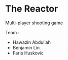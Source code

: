 # The Reactor 

Multi-player shooting game

Team :

- Hawazin Abdullah
- Benjamin Lin
- Faris Huskovic
